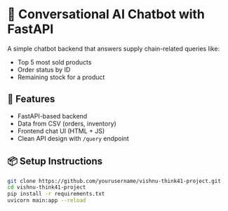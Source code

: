 # 🧠 Conversational AI Chatbot with FastAPI

A simple chatbot backend that answers supply chain-related queries like:
- Top 5 most sold products
- Order status by ID
- Remaining stock for a product

## 🚀 Features

- FastAPI-based backend
- Data from CSV (orders, inventory)
- Frontend chat UI (HTML + JS)
- Clean API design with `/query` endpoint

## 📦 Setup Instructions

```bash
git clone https://github.com/yourusername/vishnu-think41-project.git
cd vishnu-think41-project
pip install -r requirements.txt
uvicorn main:app --reload
